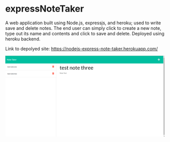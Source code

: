 # expressNoteTaker

A web application built using Node.js, expressjs, and heroku; used to write save and delete notes. The end user can simply click to create a new note, type out its name and contents and click to save and delete. Deployed using heroku backend.

Link to depolyed site: https://nodejs-express-note-taker.herokuapp.com/

![image](https://github.com/mcfoote/expressNoteTaker/blob/main/img/screenshot.png)
